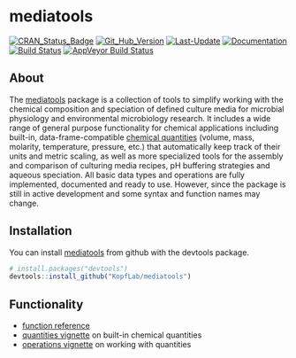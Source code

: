 
<!-- README.md is generated from README.Rmd. Please edit that file -->

# mediatools

[![CRAN\_Status\_Badge](http://www.r-pkg.org/badges/version/mediatools)](https://cran.r-project.org/package=mediatools)
[![Git\_Hub\_Version](https://img.shields.io/badge/GitHub-0.2.0.9999-orange.svg?style=flat-square)](/commits)
[![Last-Update](https://img.shields.io/badge/updated-2018--11--05-yellowgreen.svg)](/commits)
[![Documentation](https://img.shields.io/badge/docs-online-green.svg)](https://kopflab.github.io/mediatools/reference/)
[![Build
Status](https://travis-ci.org/KopfLab/mediatools.svg?branch=master)](https://travis-ci.org/KopfLab/mediatools)
[![AppVeyor Build
Status](https://ci.appveyor.com/api/projects/status/github/KopfLab/mediatools?branch=master&svg=true)](https://ci.appveyor.com/project/KopfLab/mediatools)

## About

The [mediatools](https://kopflab.github.io/mediatools/) package is a
collection of tools to simplify working with the chemical composition
and speciation of defined culture media for microbial physiology and
environmental microbiology research. It includes a wide range of general
purpose functionality for chemical applications including built-in,
data-frame-compatible [chemical
quantities](https://kopflab.github.io/mediatools/articles/quantities.html)
(volume, mass, molarity, temperature, pressure, etc.) that automatically
keep track of their units and metric scaling, as well as more
specialized tools for the assembly and comparison of culturing media
recipes, pH buffering strategies and aqueous speciation. All basic data
types and operations are fully implemented, documented and ready to use.
However, since the package is still in active development and some
syntax and function names may change.

## Installation

You can install [mediatools](https://kopflab.github.io/mediatools/) from
github with the devtools package.

``` r
# install.packages("devtools") 
devtools::install_github("KopfLab/mediatools")
```

## Functionality

  - [function
    reference](https://kopflab.github.io/mediatools/reference/)
  - [quantities
    vignette](https://kopflab.github.io/mediatools/articles/quantities.html)
    on built-in chemical quantities
  - [operations
    vignette](https://kopflab.github.io/mediatools/articles/operations.html)
    on working with quantities
